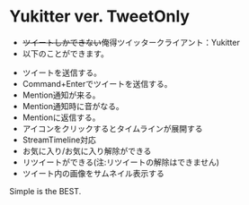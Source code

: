# Yukitter ver. TweetOnly

- ~~ツイートしかできない~~俺得ツイッタークライアント：Yukitter
- 以下のことができます。
 + ツイートを送信する。
 + Command+Enterでツイートを送信する。
 + Mention通知が来る。
 + Mention通知時に音がなる。
 + Mentionに返信する。
 + アイコンをクリックするとタイムラインが展開する
 + StreamTimeline対応
 + お気に入り/お気に入り解除ができる
 + リツイートができる(注:リツイートの解除はできません)
 + ツイート内の画像をサムネイル表示する

Simple is the BEST.